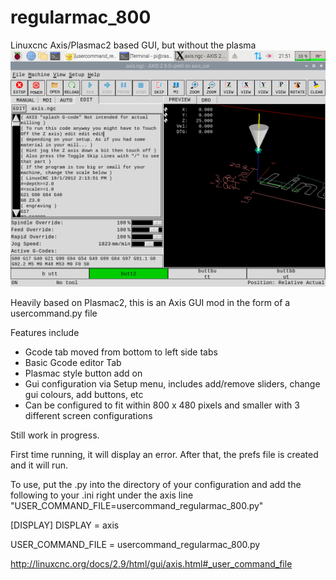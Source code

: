 # regularmac_800
Linuxcnc Axis/Plasmac2 based GUI, but without the plasma
<img src="/2022-10-09-215142_1024x768_scrot.png" >


Heavily based on Plasmac2, this is an Axis GUI mod in the form of a usercommand.py file

Features include

- Gcode tab moved from bottom to left side tabs
- Basic Gcode editor Tab
- Plasmac style button add on
- Gui configuration via Setup menu, includes add/remove sliders, change gui colours, add buttons, etc
- Can be configured to fit within 800 x 480 pixels and smaller with 3 different screen configurations 

Still work in progress.

First time running, it will display an error. After that, the prefs file is created and it will run. 

To use, put the .py into the directory of your configuration and add the following to your .ini right under the axis line 
"USER_COMMAND_FILE=usercommand_regularmac_800.py"

[DISPLAY]
DISPLAY = axis

USER_COMMAND_FILE = usercommand_regularmac_800.py

http://linuxcnc.org/docs/2.9/html/gui/axis.html#_user_command_file
